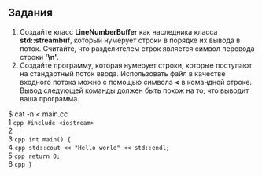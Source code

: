 ## Задания   

1. Создайте класс **LineNumberBuffer** как наследника класса **std::streambuf**,
который нумерует строки в порядке их вывода в поток. Считайте, что разделителем строк является символ перевода строки **'\n'**.
2. Создайте программу, которая нумерует строки, которые поступают на стандартный поток ввода. 
Использовать файл в качестве входного потока можно с помощью символа **<** в командной строке. Вывод следующей команды должен
быть похож на то, что выводит ваша программа.   

$ cat -n < main.cc   
1     ```cpp #include <iostream>  ```     
2    
3     ```cpp int main() {   ```   
4       ```cpp std::cout << "Hello world" << std::endl;   ```   
5       ```cpp return 0;   ```   
6     ```cpp } ```

